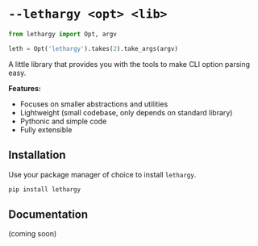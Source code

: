 # `--lethargy <opt> <lib>`

```python
from lethargy import Opt, argv

leth = Opt('lethargy').takes(2).take_args(argv)
```

A little library that provides you with the tools to make CLI option parsing easy.

**Features:**

* Focuses on smaller abstractions and utilities
* Lightweight (small codebase, only depends on standard library)
* Pythonic and simple code
* Fully extensible

## Installation

Use your package manager of choice to install `lethargy`.

```sh
pip install lethargy
```

## Documentation

(coming soon)
